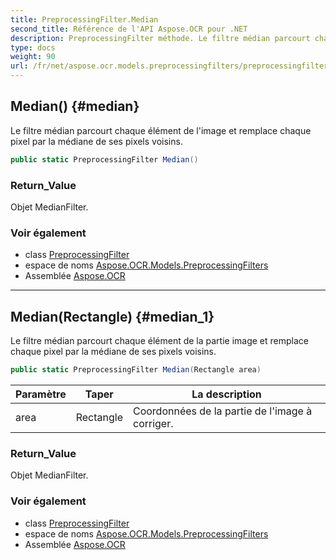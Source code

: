 ```yaml
---
title: PreprocessingFilter.Median
second_title: Référence de l'API Aspose.OCR pour .NET
description: PreprocessingFilter méthode. Le filtre médian parcourt chaque élément de limage et remplace chaque pixel par la médiane de ses pixels voisins.
type: docs
weight: 90
url: /fr/net/aspose.ocr.models.preprocessingfilters/preprocessingfilter/median/
---
```

## Median() {#median}

Le filtre médian parcourt chaque élément de l'image et remplace chaque pixel par la médiane de ses pixels voisins.

```csharp
public static PreprocessingFilter Median()
```

### Return_Value

Objet MedianFilter.

### Voir également

* class [PreprocessingFilter](../)
* espace de noms [Aspose.OCR.Models.PreprocessingFilters](../../preprocessingfilter/)
* Assemblée [Aspose.OCR](../../../)

---

## Median(Rectangle) {#median_1}

Le filtre médian parcourt chaque élément de la partie image et remplace chaque pixel par la médiane de ses pixels voisins.

```csharp
public static PreprocessingFilter Median(Rectangle area)
```

| Paramètre | Taper | La description |
| --- | --- | --- |
| area | Rectangle | Coordonnées de la partie de l'image à corriger. |

### Return_Value

Objet MedianFilter.

### Voir également

* class [PreprocessingFilter](../)
* espace de noms [Aspose.OCR.Models.PreprocessingFilters](../../preprocessingfilter/)
* Assemblée [Aspose.OCR](../../../)


